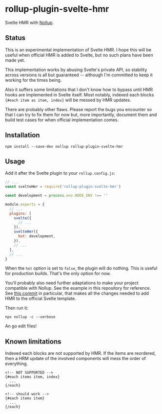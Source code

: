 # rollup-plugin-svelte-hmr

Svelte HMR with [Nollup](https://github.com/PepsRyuu/nollup).

## Status

This is an experimental implementation of Svelte HMR. I hope this will be useful when official HMR is added to Svelte, but no such plans have been made yet.

This implementation works by abusing Svelte's private API, so stability across versions is all but guaranteed -- although I'm committed to keep it working for the times being.

Also it suffers some limitations that I don't know how to bypass until HMR hooks are implemented in Svelte itself. Most notably, indexed each blocks `{#each item as item, index}` will be messed by HMR updates.

There are probably other flaws. Please report the bugs you encounter so that I can try to fix them for now but, more importantly, document them and build test cases for when official implementation comes.

## Installation

~~~
npm install --save-dev nollup rollup-plugin-svelte-hmr
~~~

## Usage

Add it after the Svelte plugin to your `rollup.config.js`:

~~~js
// ...
const svelteHmr = require('rollup-plugin-svelte-hmr')

const development = process.env.NODE_ENV !== ''

module.exports = {
  // ...
  plugins: [
    svelte({
      // ...
    }),
    svelteHmr({
      hot: development,
    }),
    // ...
  ],
  // ...
}
~~~

When the `hot` option is set to `false`, the plugin will do nothing. This is useful for production builds. That's the only option for now.

You'll probably also need further adaptations to make your project compatible with Nollup. See the example in this repository for reference. See [this commit](https://github.com/rixo/rollup-plugin-svelte-hmr/commit/8f996342a1553ca787698c99a4737bc118f8ddf6) in particular, that makes all the changes needed to add HMR to the official Svelte template.

Then run it:

~~~
npx nollup -c --verbose
~~~

An go edit files!

## Known limitations

Indexed each blocks are not supported by HMR. If the items are reordered, then a HRM update of the involved components will mess the order of everything.

~~~
<!-- NOT SUPPORTED -->
{#each items item, index}
  ...
{/each}

<!-- should work -->
{#each items item}
  ...
{/each}
~~~
